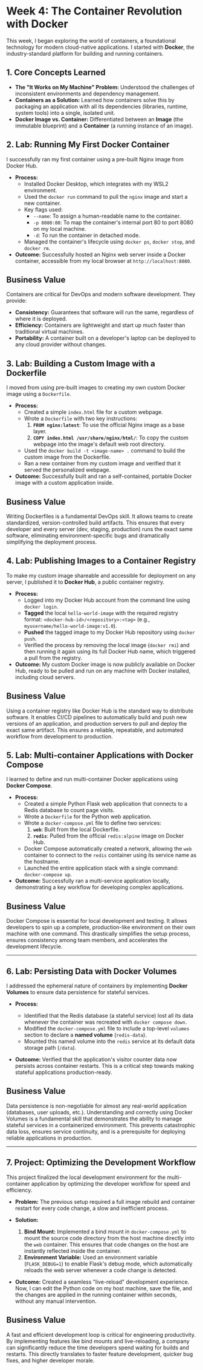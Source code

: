 # Week 4: The Container Revolution with Docker

This week, I began exploring the world of containers, a foundational technology for modern cloud-native applications. I started with **Docker**, the industry-standard platform for building and running containers.

## 1. Core Concepts Learned
- **The "It Works on My Machine" Problem:** Understood the challenges of inconsistent environments and dependency management.
- **Containers as a Solution:** Learned how containers solve this by packaging an application with all its dependencies (libraries, runtime, system tools) into a single, isolated unit.
- **Docker Image vs. Container:** Differentiated between an **Image** (the immutable blueprint) and a **Container** (a running instance of an image).

## 2. Lab: Running My First Docker Container
I successfully ran my first container using a pre-built Nginx image from Docker Hub.
- **Process:**
    - Installed Docker Desktop, which integrates with my WSL2 environment.
    - Used the `docker run` command to pull the `nginx` image and start a new container.
    - Key flags used:
        - `--name`: To assign a human-readable name to the container.
        - `-p 8080:80`: To map the container's internal port 80 to port 8080 on my local machine.
        - `-d`: To run the container in detached mode.
    - Managed the container's lifecycle using `docker ps`, `docker stop`, and `docker rm`.
- **Outcome:** Successfully hosted an Nginx web server inside a Docker container, accessible from my local browser at `http://localhost:8080`.

## Business Value
Containers are critical for DevOps and modern software development. They provide:
- **Consistency:** Guarantees that software will run the same, regardless of where it is deployed.
- **Efficiency:** Containers are lightweight and start up much faster than traditional virtual machines.
- **Portability:** A container built on a developer's laptop can be deployed to any cloud provider without changes.

## 3. Lab: Building a Custom Image with a Dockerfile
I moved from using pre-built images to creating my own custom Docker image using a `Dockerfile`.
- **Process:**
    - Created a simple `index.html` file for a custom webpage.
    - Wrote a `Dockerfile` with two key instructions:
        1.  **`FROM nginx:latest`**: To use the official Nginx image as a base layer.
        2.  **`COPY index.html /usr/share/nginx/html/`**: To copy the custom webpage into the image's default web root directory.
    - Used the `docker build -t <image-name> .` command to build the custom image from the Dockerfile.
    - Ran a new container from my custom image and verified that it served the personalized webpage.
- **Outcome:** Successfully built and ran a self-contained, portable Docker image with a custom application inside.

## Business Value
Writing Dockerfiles is a fundamental DevOps skill. It allows teams to create standardized, version-controlled build artifacts. This ensures that every developer and every server (dev, staging, production) runs the exact same software, eliminating environment-specific bugs and dramatically simplifying the deployment process.

## 4. Lab: Publishing Images to a Container Registry
To make my custom image shareable and accessible for deployment on any server, I published it to **Docker Hub**, a public container registry.
- **Process:**
    - Logged into my Docker Hub account from the command line using `docker login`.
    - **Tagged** the local `hello-world-image` with the required registry format: `<docker-hub-id>/<repository>:<tag>` (e.g., `myusername/hello-world-image:v1.0`).
    - **Pushed** the tagged image to my Docker Hub repository using `docker push`.
    - Verified the process by removing the local image (`docker rmi`) and then running it again using its full Docker Hub name, which triggered a pull from the registry.
- **Outcome:** My custom Docker image is now publicly available on Docker Hub, ready to be pulled and run on any machine with Docker installed, including cloud servers.

## Business Value
Using a container registry like Docker Hub is the standard way to distribute software. It enables CI/CD pipelines to automatically build and push new versions of an application, and production servers to pull and deploy the exact same artifact. This ensures a reliable, repeatable, and automated workflow from development to production.

## 5. Lab: Multi-container Applications with Docker Compose
I learned to define and run multi-container Docker applications using **Docker Compose**.
- **Process:**
    - Created a simple Python Flask web application that connects to a Redis database to count page visits.
    - Wrote a `Dockerfile` for the Python web application.
    - Wrote a `docker-compose.yml` file to define two services:
        1.  **`web`**: Built from the local Dockerfile.
        2.  **`redis`**: Pulled from the official `redis:alpine` image on Docker Hub.
    - Docker Compose automatically created a network, allowing the `web` container to connect to the `redis` container using its service name as the hostname.
    - Launched the entire application stack with a single command: `docker-compose up`.
- **Outcome:** Successfully ran a multi-service application locally, demonstrating a key workflow for developing complex applications.

## Business Value
Docker Compose is essential for local development and testing. It allows developers to spin up a complete, production-like environment on their own machine with one command. This drastically simplifies the setup process, ensures consistency among team members, and accelerates the development lifecycle.

---

## 6. Lab: Persisting Data with Docker Volumes

I addressed the ephemeral nature of containers by implementing **Docker Volumes** to ensure data persistence for stateful services.

- **Process:**
    - Identified that the Redis database (a stateful service) lost all its data whenever the container was recreated with `docker compose down`.
    - Modified the `docker-compose.yml` file to include a top-level `volumes` section to declare a **named volume** (`redis-data`).
    - Mounted this named volume into the `redis` service at its default data storage path (`/data`).

- **Outcome:** Verified that the application's visitor counter data now persists across container restarts. This is a critical step towards making stateful applications production-ready.

## Business Value

Data persistence is non-negotiable for almost any real-world application (databases, user uploads, etc.). Understanding and correctly using Docker Volumes is a fundamental skill that demonstrates the ability to manage stateful services in a containerized environment. This prevents catastrophic data loss, ensures service continuity, and is a prerequisite for deploying reliable applications in production.

---

## 7. Project: Optimizing the Development Workflow

This project finalized the local development environment for the multi-container application by optimizing the developer workflow for speed and efficiency.

- **Problem:** The previous setup required a full image rebuild and container restart for every code change, a slow and inefficient process.
- **Solution:**
    1.  **Bind Mount:** Implemented a bind mount in `docker-compose.yml` to mount the source code directory from the host machine directly into the `web` container. This ensures that code changes on the host are instantly reflected inside the container.
    2.  **Environment Variable:** Used an environment variable (`FLASK_DEBUG=1`) to enable Flask's debug mode, which automatically reloads the web server whenever a code change is detected.

- **Outcome:** Created a seamless "live-reload" development experience. Now, I can edit the Python code on my host machine, save the file, and the changes are applied in the running container within seconds, without any manual intervention.

## Business Value

A fast and efficient development loop is critical for engineering productivity. By implementing features like bind mounts and live-reloading, a company can significantly reduce the time developers spend waiting for builds and restarts. This directly translates to faster feature development, quicker bug fixes, and higher developer morale.
